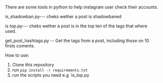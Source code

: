 There are some tools in python to help instagram user check their accounts.

is_shadowban.py--- cheks wether a post is shadowbaned

is top.py--- cheks wether a post is in the top ten of the tags that where used.

get_post_hashtags.py -- Get the tags from a post, including those on 10 firsts coments.

How to use:

1. Clone this repository 
2. run ` pip install -r requirements.txt `
3. run the scripts you need
   e.g
   `is_top.py 
